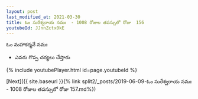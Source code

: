 ```yaml
---
layout: post
last_modified_at: 2021-03-30
title: ఓం సురేశ్వరాయ నమః  - 1008 రోజుల తపస్సులో రోజు  156
youtubeId: JJnnZctx0kE
---
```

 
 
 ఓం మహాకర్మనే నమః  
 
 -  ఎవరు గొప్ప చర్యలు చేస్తారు 
 
  
 
  
 
 
 
 
 
 


{% include youtubePlayer.html id=page.youtubeId %}
 
[Next]({{ site.baseurl }}{% link  split2/_posts/2019-06-09-ఓం సురేశ్వరాయ నమః  - 1008 రోజుల తపస్సులో రోజు  157.md%})
 
